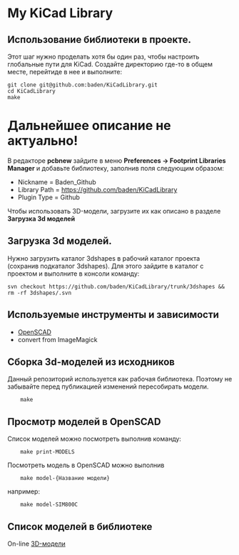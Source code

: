 # My KiCad Library

## Использование библиотеки в проекте.

Этот шаг нужно проделать хотя бы один раз, чтобы настроить глобальные пути
для KiCad.
Создайте директорию где-то в общем месте, перейтиде в нее и выполните:

```
git clone git@github.com:baden/KiCadLibrary.git
cd KiCadLibrary
make
```


# Дальнейшее описание не актуально!


В редакторе **pcbnew** зайдите в меню **Preferences -> Footprint Libraries Manager**
и добавьте библиотеку, заполнив поля следующим образом:

* Nickname = Baden_Github
* Library Path = https://github.com/baden/KiCadLibrary
* Plugin Type = Github

Чтобы использовать 3D-модели, загрузите их как описано в разделе **Загрузка 3d моделей**

## Загрузка 3d моделей.

Нужно загрузить каталог 3dshapes в рабочий каталог проекта (сохранив подкаталог 3dshapes).
Для этого зайдите в каталог с проектом и выполните в консоли команду:

```
svn checkout https://github.com/baden/KiCadLibrary/trunk/3dshapes && rm -rf 3dshapes/.svn
```

## Используемые инструменты и зависимости

* [OpenSCAD](http://www.openscad.org/)
* convert from ImageMagick

## Сборка 3d-моделей из исходников

Данный репозиторий используется как рабочая библиотека. Поэтому не забывайте перед публикацией изменений пересобирать модели.

```
    make
```

## Просмотр моделей в OpenSCAD

Список моделей можно посмотреть выполнив команду:

```
    make print-MODELS
```

Посмотреть модель в OpenSCAD можно выполнив

```
    make model-{Название модели}
```

например:

```
    make model-SIM800C
```

## Список моделей в библиотеке

On-line [3D-модели](http://baden.github.io/KiCadLibrary/)

